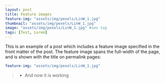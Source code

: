 ```yaml
---
layout: post
title: Feature images
feature-img: "assets/img/pexels/LinW_1.jpg"
thumbnail: "assets/img/pexels/LinW_1.jpg"
image: "assets/img/pexels/LinW_1.jpg" #seo tag
tags: [Test, Lorem]
---
```


This is an example of a post which includes a feature image specified in the front matter of the post. 
The feature image spans the full-width of the page, and is shown with the title on permalink pages:

```yaml
feature-img: "assets/img/pexels/LinW_1.jpg"
```

>  - And now it is working
